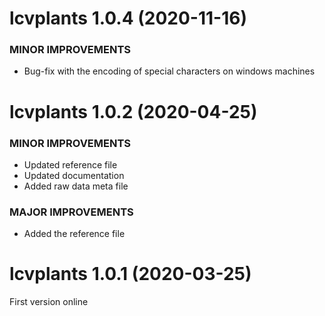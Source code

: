 lcvplants 1.0.4 (2020-11-16)
=========================
### MINOR IMPROVEMENTS
  * Bug-fix with the encoding of special characters on windows machines


lcvplants 1.0.2 (2020-04-25)
=========================
### MINOR IMPROVEMENTS
  * Updated reference file
  * Updated documentation
  * Added raw data meta file
  
### MAJOR IMPROVEMENTS
  * Added the reference file


lcvplants 1.0.1 (2020-03-25)
=========================
First version online